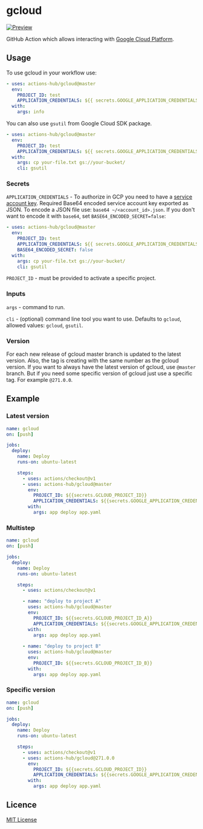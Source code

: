 # gcloud

[![Preview](https://serhiy.s3.eu-central-1.amazonaws.com/Github_repo/gcloud/logo_gcp_vertical_rgb.png?v=1)](https://cloud.google.com)

GitHub Action which allows interacting with [Google Cloud Platform](https://cloud.google.com).

## Usage

To use gcloud in your workflow use:

```yaml
- uses: actions-hub/gcloud@master
  env:
    PROJECT_ID: test
    APPLICATION_CREDENTIALS: ${{ secrets.GOOGLE_APPLICATION_CREDENTIALS }}
  with:
    args: info
```

You can also use `gsutil` from Google Cloud SDK package.

```yaml
- uses: actions-hub/gcloud@master
  env:
    PROJECT_ID: test
    APPLICATION_CREDENTIALS: ${{ secrets.GOOGLE_APPLICATION_CREDENTIALS }}
  with:
    args: cp your-file.txt gs://your-bucket/
    cli: gsutil
```

### Secrets

`APPLICATION_CREDENTIALS` - To authorize in GCP you need to have a [service account key](https://console.cloud.google.com/apis/credentials/serviceaccountkey). Required Base64 encoded service account key exported as JSON.
To encode a JSON file use: `base64 ~/<account_id>.json`. If you don't want to encode it with `base64`, set `BASE64_ENCODED_SECRET=false`:

```yaml
- uses: actions-hub/gcloud@master
  env:
    PROJECT_ID: test
    APPLICATION_CREDENTIALS: ${{ secrets.GOOGLE_APPLICATION_CREDENTIALS }}
    BASE64_ENCODED_SECRET: false
  with:
    args: cp your-file.txt gs://your-bucket/
    cli: gsutil
```

`PROJECT_ID` - must be provided to activate a specific project.

### Inputs

`args` - command to run.

`cli` - (optional) command line tool you want to use. Defaults to `gcloud`, allowed values: `gcloud`, `gsutil`.

### Version
For each new release of gcloud master branch is updated to the latest version. Also, the tag is creating with the same number as the gcloud version. If you want to always have the latest version of gcloud, use `@master` branch. 
But if you need some specific version of gcloud just use a specific tag. For example `@271.0.0`.

## Example
### Latest version
```yaml
name: gcloud
on: [push]

jobs:
  deploy:
    name: Deploy
    runs-on: ubuntu-latest

    steps:
      - uses: actions/checkout@v1
      - uses: actions-hub/gcloud@master
        env:
          PROJECT_ID: ${{secrets.GCLOUD_PROJECT_ID}}
          APPLICATION_CREDENTIALS: ${{secrets.GOOGLE_APPLICATION_CREDENTIALS}}
        with:
          args: app deploy app.yaml
```

### Multistep
```yaml
name: gcloud
on: [push]

jobs:
  deploy:
    name: Deploy
    runs-on: ubuntu-latest

    steps:
      - uses: actions/checkout@v1

      - name: "deploy to project A"  
        uses: actions-hub/gcloud@master
        env:
          PROJECT_ID: ${{secrets.GCLOUD_PROJECT_ID_A}}
          APPLICATION_CREDENTIALS: ${{secrets.GOOGLE_APPLICATION_CREDENTIALS}}
        with:
          args: app deploy app.yaml
      
      - name: "deploy to project B"  
        uses: actions-hub/gcloud@master
        env:
          PROJECT_ID: ${{secrets.GCLOUD_PROJECT_ID_B}}
        with:
          args: app deploy app.yaml
```

### Specific version
```yaml
name: gcloud
on: [push]

jobs:
  deploy:
    name: Deploy
    runs-on: ubuntu-latest

    steps:
      - uses: actions/checkout@v1
      - uses: actions-hub/gcloud@271.0.0
        env:
          PROJECT_ID: ${{secrets.GCLOUD_PROJECT_ID}}
          APPLICATION_CREDENTIALS: ${{secrets.GOOGLE_APPLICATION_CREDENTIALS}}
        with:
          args: app deploy app.yaml
```

## Licence

[MIT License](https://github.com/actions-hub/gcloud/blob/master/LICENSE)
